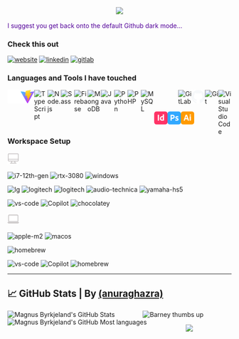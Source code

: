 <!-- Icons for badges: https://simpleicons.org -->
<!-- Programming icons: https://devicon.dev --> 

[ntnuwebsite]: https://folk.ntnu.no/magnueb/
[website]: https://sleipner01.github.io/
[gitlab]: https://gitlab.stud.idi.ntnu.no/magnueb
[twitter]: https://twitter.com/byrkjiz
[youtube]: https://youtube.com/channel/UC43Wfzf3sPeFsYSUbYGlO_w
<!-- [instagram]: https://instagram.com/byrkjiz -->
[linkedin]: https://www.linkedin.com/in/magnusbyrkjeland/


<!-- https://github.com/kyechan99/capsule-render#how-to-use -->
<p align="center">
    <img src="https://capsule-render.vercel.app/api?type=venom&height=200&text=Magnus%20Byrkjeland&fontSize=80&color=0:0877cc,40:eb34e8,100:fe428e&stroke=b678c4" />
    <!--<img src="https://capsule-render.vercel.app/api?&type=waving&color=0:0877cc,40:eb34e8,100:fe428e&height=100&section=header" /> -->
</p>



<span style="color:#520099;">I suggest you get back onto the default Github dark mode...</span>



### Check this out
[![website](https://img.shields.io/badge/Website-000000?style=for-the-badge&logo=GoogleChrome&logoColor=white)][website]
[![linkedin](https://img.shields.io/badge/LinkedIn-0A66C2?style=for-the-badge&logo=LinkedIn&logoColor=white)][linkedin]
[![gitlab](https://img.shields.io/badge/GitLab-FC6D26?style=for-the-badge&logo=GitLab&logoColor=white)][gitlab]

<!-- [![NTNU website](https://img.shields.io/badge/NTNU-000000?style=for-the-badge&logo=GoogleChrome&logoColor=white)][ntnuwebsite] -->
<!-- [![twitter](https://img.shields.io/badge/Twitter-1DA1F2?style=for-the-badge&logo=Twitter&logoColor=white)][twitter] -->
<!-- [![instagram](https://img.shields.io/badge/Instagram-E4405F?style=for-the-badge&logo=Instagram&logoColor=white)][instagram] -->
<!-- ![<Badge Name>](https://img.shields.io/badge/<Badge Text>-<Background Color>?style=for-the-badge&logo=<Icon Name>&logoColor=<Logo Color>) -->



<!--
Haha, if you really want to read a long text, here it is!⬇️⬇️⬇️

# <img src="https://media.giphy.com/media/hvRJCLFzcasrR4ia7z/giphy.gif" width="30px"/> I'm Magnus Byrkjeland


:mortar_board: Currently, I'm studying for a bachelor's degree in computer science at the Norwegian University of Science and Technology. 

:nerd_face: I started coding in the second year of high school. We started out with HTML, CSS, PHP and MySQL. I quickly got the hang of it and started some smaller projects on my own. The following year we started learning Javascript. However, some friends and I decided to drop the course and take the exam privately. I eventually became the leader for the "in house revue" at the school, which gave me the opportunity to maintain and create the website for the revue. That was the first finished project I got to publish on the world wide web.

:video_game: I have loved video games since I was 6 years old. My first game was Pokémon Fire Red on Nintendo Game Boy. Minecraft became my childhood. I moved on to FPS games like Counter Strike and Battlefield. Believe it or not, now I'm mostly playing Microsoft Flight Simulator... :small_airplane:

:partly_sunny: Nothing's like some fresh air. I love to :runner:, :skier:, :climbing:... be active!

:hammer_and_wrench: Some people find me quite handy. I like taking care of my stuff. Wether it's the wooden boat, my car, the summer house, but most importantly my setup!

:cocktail: How about taking some fresh fruits, juicing them, add some liquor, shake with ice? Sound lovely? It is! Making cocktails is one of my favorite hobbies. Expensive though... :money_with_wings: Try making a Boston Sour with 2cl of orange juice! :yum:

:airplane: I love travelling the world, experiencing new foods, cultures and meeting people with rich stories to tell.

<br />
-->

<!--
<p align="center">
  <img src="https://capsule-render.vercel.app/api?&type=slice&color=0:0877cc,40:eb34e8,100:fe428e&height=80&section=footer&text=That%20was%20pretty%20much%20all%20about%20me&fontSize=20&fontColor=545454&rotate=5&fontAlignY=-10" />
</p>
-->

### Languages and Tools I have touched
<img align="left" alt="Next" width="30px" src="./media/nextdotjs.svg" />
<img align="left" alt="Vite" width="30px" src="./media/vite.png" />
<img align="left" alt="TypeScript" width="30px" src="https://cdn.jsdelivr.net/gh/devicons/devicon/icons/typescript/typescript-plain.svg" />
<img align="left" alt="Node.js" width="30px" src="https://cdn.jsdelivr.net/gh/devicons/devicon/icons/nodejs/nodejs-original.svg" />
<img align="left" alt="Sass" width="30px" src="https://cdn.jsdelivr.net/gh/devicons/devicon/icons/sass/sass-original.svg" />
<img align="left" alt="Firebase" width="30px" src="https://cdn.jsdelivr.net/gh/devicons/devicon/icons/firebase/firebase-plain.svg" />
<img align="left" alt="MongoDB" width="30px" src="https://cdn.jsdelivr.net/gh/devicons/devicon/icons/mongodb/mongodb-original.svg" />
<img align="left" alt="Java" width="30px" src="https://cdn.jsdelivr.net/gh/devicons/devicon/icons/java/java-original.svg" />
<img align="left" alt="Python" width="30px" src="https://cdn.jsdelivr.net/gh/devicons/devicon/icons/python/python-original.svg" />
<img align="left" alt="PHP" width="30px" src="https://cdn.jsdelivr.net/gh/devicons/devicon/icons/php/php-plain.svg" />
<img align="left" alt="MySQL" width="30px" src="https://cdn.jsdelivr.net/gh/devicons/devicon/icons/mysql/mysql-original-wordmark.svg" />

<img align="right" alt="Visual Studio Code" width="30px" src="https://cdn.jsdelivr.net/gh/devicons/devicon/icons/visualstudio/visualstudio-plain.svg" />
<img align="right" alt="Git" width="30px" src="https://cdn.jsdelivr.net/gh/devicons/devicon/icons/git/git-original.svg" />
<img align="right" alt="GitHub" width="30px" src="./media/github.svg" />
<img align="right" alt="GitLab" width="30px" src="https://cdn.jsdelivr.net/gh/devicons/devicon/icons/gitlab/gitlab-original.svg" />
<!--<img align="left" alt="HTML5" width="26px" src="https://cdn.jsdelivr.net/gh/devicons/devicon/icons/html5/html5-original.svg" />-->
<!--<img align="left" alt="CSS3" width="26px" src="https://cdn.jsdelivr.net/gh/devicons/devicon/icons/css3/css3-original.svg" /> -->
<!-- <img align="left" alt="MongoDB" width="26px" src="https://cdn.jsdelivr.net/gh/devicons/devicon/icons/mongodb/mongodb-original-wordmark.svg" /> -->

<br />
<br />
<!-- Need the p-tag to get the images aligned... -->
<p></p>
<img align="left" alt="GitHub" width="30px" src="./media/adobeindesign.svg" />
<img align="left" alt="GitHub" width="30px" src="./media/adobephotoshop.svg" />
<img align="left" alt="GitHub" width="30px" src="./media/adobeillustrator.svg" />

<br />
<br />




### Workspace Setup

<img alt="Desktop" width="26px" src="media/computer.svg" />  

![i7-12th-gen](https://img.shields.io/badge/Intel-Core_i7_12th-0071C5?style=for-the-badge&logo=intel&logoColor=white)
![rtx-3080](https://img.shields.io/badge/NVIDIA-RTX_3080-76B900?style=for-the-badge&logo=nvidia&logoColor=white)
![windows](https://img.shields.io/badge/Windows_10-0078D6?style=for-the-badge&logo=windows&logoColor=white)

![lg](https://img.shields.io/badge/27GL850_B-A50034?style=for-the-badge&logo=LG&logoColor=white)
![logitech](https://img.shields.io/badge/MX_Keys-00B8FC?style=for-the-badge&logo=Logitech&logoColor=white)
![logitech](https://img.shields.io/badge/MX_Master-00B8FC?style=for-the-badge&logo=Logitech&logoColor=white)
![audio-technica](https://img.shields.io/badge/ATH_M50X-000000?style=for-the-badge&logo=Audio-Technica&logoColor=white)
![yamaha-hs5](https://img.shields.io/badge/HS_5-4B1E78?style=for-the-badge&logo=YamahaCorporation&logoColor=white)

![vs-code](https://img.shields.io/badge/VS_Code-68217a?style=for-the-badge&logo=Visual-Studio-Code&logoColor=white)
![Copilot](https://img.shields.io/badge/Copilot-181717?style=for-the-badge&logo=Github&logoColor=white)
![chocolatey](https://img.shields.io/badge/Chocolatey-80B5E3?style=for-the-badge&logo=Chocolatey&logoColor=white)



<img alt="Laptop" width="26px" src="media/laptop.svg" />  

![apple-m2](https://img.shields.io/badge/Apple_M2-000000?style=for-the-badge&logo=Apple&logoColor=white)
![macos](https://img.shields.io/badge/Sonoma-000000?style=for-the-badge&logo=macOS&logoColor=white)

![homebrew](https://img.shields.io/badge/WH1000XM4-000000?style=for-the-badge&logo=Sony&logoColor=white)

![vs-code](https://img.shields.io/badge/VS_Code-68217a?style=for-the-badge&logo=Visual-Studio-Code&logoColor=white)
![Copilot](https://img.shields.io/badge/Copilot-181717?style=for-the-badge&logo=Github&logoColor=white)
![homebrew](https://img.shields.io/badge/Homebrew-FBB040?style=for-the-badge&logo=Homebrew&logoColor=white)




---




<!-- https://github.com/anuraghazra/github-readme-stats -->
## :chart_with_upwards_trend: GitHub Stats | By <a href="https://github.com/anuraghazra/github-readme-stats">(anuraghazra)</a>

<div align="center">
  <a href="https://github.com/anuraghazra/github-readme-stats">
      <img align="left" alt="Magnus Byrkjeland's GitHub Stats" src="https://github-readme-stats-sleipner01.vercel.app/api?username=sleipner01&repo=github-readme-stats&count_private=true&show_icons=true&hide_border=true&theme=github_dark&title_color=fe428e&icon_color=fe428e" />
  </a>
  <a href="https://github.com/anuraghazra/convoychat">
      <img align="left" alt="Magnus Byrkjeland's GitHub Most languages" src="https://github-readme-stats-sleipner01.vercel.app/api/top-langs/?username=sleipner01&repo=convoychat&show_icons=true&hide_border=true&theme=github_dark&title_color=fe428e&hide=makefile,less,css,html,tsql" />
  </a>
 </div>

<p align="center">
<img alt="Barney thumbs up" width="500px" src="https://media.giphy.com/media/3WY8qMF9l3ldK/giphy.gif" />
</p>



<p align="center">
  <img src="https://capsule-render.vercel.app/api?&type=waving&reversal=true&color=0:0877cc,40:eb34e8,100:fe428e&height=100&section=footer" />
</p>
